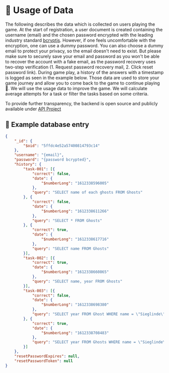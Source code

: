 # 🔐 Usage of Data
The following describes the data which is collected on users playing the game.
At the start of registration, a user document is created containing the username (email) and the chosen password encrypted with the leading industry standard [bcryptjs](https://www.npmjs.com/package/bcryptjs). However, if one feels uncomfortable with the encryption, one can use a dummy password. You can also choose a dummy email to protect your privacy, so the email doesn't need to exist. But please make sure to securely save your email and password as you won't be able to recover the account with a fake email, as the password recovery uses two-step verification (1. Request password recovery mail, 2. Click reset password link). During game play, a history of the answers with a timestamp is logged as seen in the example below. Those data are used to store your game journey and allow you to come back to the game to continue playing 🙂. We will use the usage data to improve the game. We will calculate average attempts for a task or filter the tasks based on some criteria.  

To provide further transparency, the backend is open source and publicly available under [API Project](https://github.com/FHNW-SQL-Training-Game/FHNW-SQL-Training-Game-API)

## 📃 Example database entry
```json
{
    "_id": {
        "$oid": "5ffdc4e52a57400814793c14"
    },
    "username": "{email}",
    "password": "{password bcrypted}",
    "history": {
        "task-001": [{
            "correct": false,
            "date": {
                "$numberLong": "1612338596005"
            },
            "query": "SELECT name of each ghosts FROM Ghosts"
        }, {
            "correct": false,
            "date": {
                "$numberLong": "1612338611266"
            },
            "query": "SELECT * FROM Ghosts"
        }, {
            "correct": true,
            "date": {
                "$numberLong": "1612338617716"
            },
            "query": "SELECT name FROM Ghosts"
        }],
        "task-002": [{
            "correct": true,
            "date": {
                "$numberLong": "1612338660865"
            },
            "query": "SELECT name, year FROM Ghosts"
        }],
        "task-003": [{
            "correct": false,
            "date": {
                "$numberLong": "1612338698380"
            },
            "query": "SELECT year FROM Ghost WHERE name = \"Sieglinde\""
        }, {
            "correct": true,
            "date": {
                "$numberLong": "1612338708483"
            },
            "query": "SELECT year FROM Ghosts WHERE name = \"Sieglinde\""
        }]
    },
    "resetPasswordExpires": null,
    "resetPasswordToken": null
}
```
